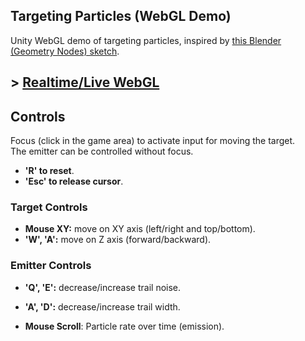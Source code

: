 ## Targeting Particles (WebGL Demo)

Unity WebGL demo of targeting particles, inspired by [this Blender (Geometry Nodes) sketch](https://twitter.com/TheMirzaBeig/status/1661454183394942977).

## \> [Realtime/Live WebGL](https://mirzabeig.github.io/Targeting-Particles-WebGL/)

## Controls

Focus (click in the game area) to activate input for moving the target.  
The emitter can be controlled without focus.

- **'R' to reset**.
- **'Esc' to release cursor**.

### Target Controls

-   **Mouse XY:** move on XY axis (left/right and top/bottom).
-   **'W', 'A':** move on Z axis (forward/backward).

### Emitter Controls

-   **'Q', 'E':** decrease/increase trail noise.       
-   **'A', 'D':** decrease/increase trail width.

-   **Mouse Scroll**: Particle rate over time (emission).  
